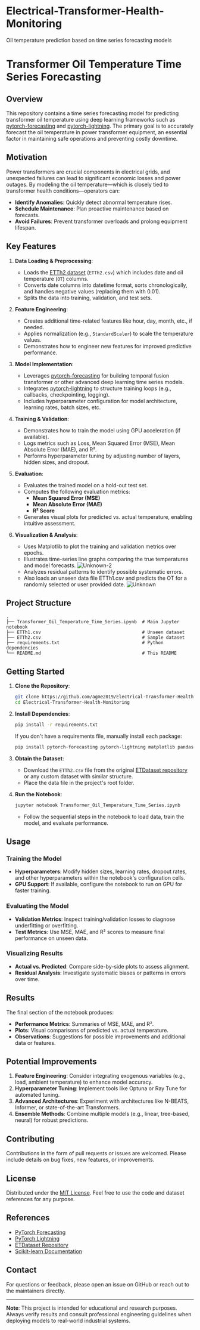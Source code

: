 # Electrical-Transformer-Health-Monitoring
Oil temperature prediction based on time series forecasting models

# Transformer Oil Temperature Time Series Forecasting

## Overview
This repository contains a time series forecasting model for predicting transformer oil temperature using deep learning frameworks such as [pytorch-forecasting](https://github.com/Lightning-AI/pytorch-forecasting) and [pytorch-lightning](https://github.com/Lightning-AI/lightning). The primary goal is to accurately forecast the oil temperature in power transformer equipment, an essential factor in maintaining safe operations and preventing costly downtime.

## Motivation
Power transformers are crucial components in electrical grids, and unexpected failures can lead to significant economic losses and power outages. By modeling the oil temperature—which is closely tied to transformer health conditions—operators can:

- **Identify Anomalies**: Quickly detect abnormal temperature rises.
- **Schedule Maintenance**: Plan proactive maintenance based on forecasts.
- **Avoid Failures**: Prevent transformer overloads and prolong equipment lifespan.

## Key Features
1. **Data Loading & Preprocessing**:
   - Loads the [ETTh2 dataset](https://github.com/zhouhaoyi/ETDataset) (`ETTh2.csv`) which includes date and oil temperature (`OT`) columns.
   - Converts date columns into datetime format, sorts chronologically, and handles negative values (replacing them with 0.01).
   - Splits the data into training, validation, and test sets.

2. **Feature Engineering**:
   - Creates additional time-related features like hour, day, month, etc., if needed.
   - Applies normalization (e.g., `StandardScaler`) to scale the temperature values.
   - Demonstrates how to engineer new features for improved predictive performance.

3. **Model Implementation**:
   - Leverages [pytorch-forecasting](https://github.com/Lightning-AI/pytorch-forecasting) for building temporal fusion transformer or other advanced deep learning time series models.
   - Integrates [pytorch-lightning](https://github.com/Lightning-AI/lightning) to structure training loops (e.g., callbacks, checkpointing, logging).
   - Includes hyperparameter configuration for model architecture, learning rates, batch sizes, etc.

4. **Training & Validation**:
   - Demonstrates how to train the model using GPU acceleration (if available).
   - Logs metrics such as Loss, Mean Squared Error (MSE), Mean Absolute Error (MAE), and R².
   - Performs hyperparameter tuning by adjusting number of layers, hidden sizes, and dropout.

5. **Evaluation**:
   - Evaluates the trained model on a hold-out test set.
   - Computes the following evaluation metrics:
     - **Mean Squared Error (MSE)**
     - **Mean Absolute Error (MAE)**
     - **R² Score**
   - Generates visual plots for predicted vs. actual temperature, enabling intuitive assessment.

6. **Visualization & Analysis**:
   - Uses Matplotlib to plot the training and validation metrics over epochs.
   - Illustrates time-series line graphs comparing the true temperatures and model forecasts.
     ![Unknown-2](https://github.com/user-attachments/assets/406b64a1-7d27-4e61-85c9-2364090754dc)
   - Analyzes residual patterns to identify possible systematic errors.
   - Also loads an unseen data file ETTh1.csv and predicts the OT for a randomly selected or user provided date.
   ![Unknown](https://github.com/user-attachments/assets/5b05f012-2f4c-40eb-b6a6-2e38b0a69f86)


## Project Structure
```
.
├── Transformer_Oil_Temperature_Time_Series.ipynb  # Main Jupyter notebook
├── ETTh1.csv                                      # Unseen dataset
├── ETTh2.csv                                      # Sample dataset 
├── requirements.txt                               # Python dependencies
└── README.md                                      # This README
```

## Getting Started

1. **Clone the Repository**:
   ```bash
   git clone https://github.com/agme2019/Electrical-Transformer-Health-Monitoring.git
   cd Electrical-Transformer-Health-Monitoring
   ```

2. **Install Dependencies**:
   ```bash
   pip install -r requirements.txt
   ```
   If you don't have a requirements file, manually install each package:
   ```bash
   pip install pytorch-forecasting pytorch-lightning matplotlib pandas numpy scikit-learn
   ```

3. **Obtain the Dataset**:
   - Download the `ETTh2.csv` file from the original [ETDataset repository](https://github.com/zhouhaoyi/ETDataset) or any custom dataset with similar structure.
   - Place the data file in the project's root folder.

4. **Run the Notebook**:
   ```bash
   jupyter notebook Transformer_Oil_Temperature_Time_Series.ipynb
   ```
   - Follow the sequential steps in the notebook to load data, train the model, and evaluate performance.

## Usage

### Training the Model
- **Hyperparameters**: Modify hidden sizes, learning rates, dropout rates, and other hyperparameters within the notebook's configuration cells.
- **GPU Support**: If available, configure the notebook to run on GPU for faster training.

### Evaluating the Model
- **Validation Metrics**: Inspect training/validation losses to diagnose underfitting or overfitting.
- **Test Metrics**: Use MSE, MAE, and R² scores to measure final performance on unseen data.

### Visualizing Results
- **Actual vs. Predicted**: Compare side-by-side plots to assess alignment.
- **Residual Analysis**: Investigate systematic biases or patterns in errors over time.

## Results
The final section of the notebook produces:
- **Performance Metrics**: Summaries of MSE, MAE, and R².
- **Plots**: Visual comparisons of predicted vs. actual temperature.
- **Observations**: Suggestions for possible improvements and additional data or features.

## Potential Improvements
1. **Feature Engineering**: Consider integrating exogenous variables (e.g., load, ambient temperature) to enhance model accuracy.
2. **Hyperparameter Tuning**: Implement tools like Optuna or Ray Tune for automated tuning.
3. **Advanced Architectures**: Experiment with architectures like N-BEATS, Informer, or state-of-the-art Transformers.
4. **Ensemble Methods**: Combine multiple models (e.g., linear, tree-based, neural) for robust predictions.

## Contributing
Contributions in the form of pull requests or issues are welcomed. Please include details on bug fixes, new features, or improvements.

## License
Distributed under the [MIT License](LICENSE). Feel free to use the code and dataset references for any purpose.

## References
- [PyTorch Forecasting](https://github.com/Lightning-AI/pytorch-forecasting)
- [PyTorch Lightning](https://github.com/Lightning-AI/lightning)
- [ETDataset Repository](https://github.com/zhouhaoyi/ETDataset)
- [Scikit-learn Documentation](https://scikit-learn.org/stable/)

## Contact
For questions or feedback, please open an issue on GitHub or reach out to the maintainers directly.

---
**Note**: This project is intended for educational and research purposes. Always verify results and consult professional engineering guidelines when deploying models to real-world industrial systems.
